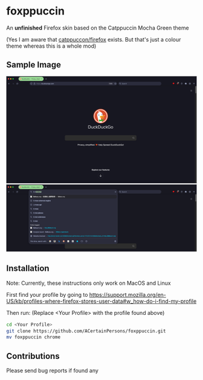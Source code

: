 # foxppuccin

An **unfinished** Firefox skin based on the Catppuccin Mocha Green theme

(Yes I am aware that <a href="https://github.com/catppuccin/firefox">catppuccon/firefox</a> exists. But that's just a colour theme whereas this is a whole mod)


## Sample Image
<img src="images/demo1.png" alt="demo">
<img src="images/demo2.png" alt="justbar">

## Installation

Note: Currently, these instructions only work on MacOS and Linux

First find your profile by going to <a href="https://support.mozilla.org/en-US/kb/profiles-where-firefox-stores-user-data#w_how-do-i-find-my-profile">https://support.mozilla.org/en-US/kb/profiles-where-firefox-stores-user-data#w_how-do-i-find-my-profile</a>

Then run: (Replace \<Your Profile> with the profile found above)
```zsh
cd <Your Profile>
git clone https://github.com/ACertainPersons/foxppuccin.git
mv foxppuccin chrome
```

## Contributions

Please send bug reports if found any

